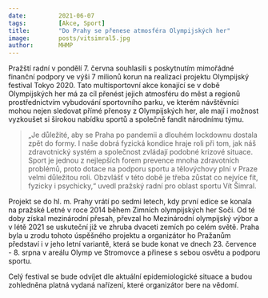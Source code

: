 ```yaml
---
date:         2021-06-07
tags:         [Akce, Sport]
title:        "Do Prahy se přenese atmosféra Olympijských her"
image: 	      posts/vitsimral5.jpg
author:       MHMP
---
```


Pražští radní v pondělí 7. června souhlasili s poskytnutím mimořádné finanční podpory ve výši 7 milionů korun na realizaci projektu Olympijský festival Tokyo 2020. Tato multisportovní akce konající se v době Olympijských her má za cíl přenést jejich atmosféru do měst a regionů prostřednictvím vybudování sportovního parku, ve kterém návštěvníci mohou nejen sledovat přímé přenosy z Olympijských her, ale mají i možnost vyzkoušet si širokou nabídku sportů a společně fandit národnímu týmu.

> „Je důležité, aby se Praha po pandemii a dlouhém lockdownu dostala zpět do formy. I naše dobrá fyzická kondice hraje roli při tom, jak náš zdravotnický systém a společnost zvládají podobné krizové situace. Sport je jednou z nejlepších forem prevence mnoha zdravotních problémů, proto dotace na podporu sportu a tělovýchovy plní v Praze velmi důležitou roli. Obzvlášť v této době je třeba zůstat co nejvíce fit, fyzicky i psychicky,“ uvedl pražský radní pro oblast sportu Vít Šimral.

Projekt se do hl. m. Prahy vrátí po sedmi letech, kdy první edice se konala na pražské Letné v roce 2014 během Zimních olympijských her Soči. Od té doby získal mezinárodní přesah, převzal ho Mezinárodní olympijský výbor a v létě 2021 se uskuteční již ve zhruba dvaceti zemích po celém světě. Praha byla u zrodu tohoto úspěšného projektu a organizátor ho Pražanům představí i v jeho letní variantě, která se bude konat ve dnech 23. července - 8. srpna v areálu Olymp ve Stromovce a přinese s sebou osvětu a podporu sportu.

Celý festival se bude odvíjet dle aktuální epidemiologické situace a budou zohledněna platná vydaná nařízení, které organizátor bere na vědomí.


